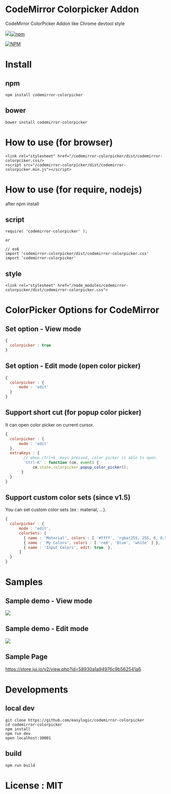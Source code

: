 # CodeMirror Colorpicker Addon 

CodeMirror ColorPicker Addon like Chrome devtool style  

[![](https://data.jsdelivr.com/v1/package/npm/codemirror-colorpicker/badge)](https://www.jsdelivr.com/package/npm/codemirror-colorpicker)[![npm](https://img.shields.io/npm/dw/localeval.svg)]()

[![NPM](https://nodei.co/npm/codemirror-colorpicker.png)](https://npmjs.org/package/codemirror-colorpicker)


# Install 

## npm 

```npm
npm install codemirror-colorpicker
```

## bower 

```
bower install codemirror-colorpicker 
```   
   
# How to use (for  browser) 

```
<link rel="stylesheet" href="/codemirror-colorpicker/dist/codemirror-colorpciker.css/>
<script src="/codemirror-colorpicker/dist/codemirror-colorpicker.min.js"></script>
```

# How to use (for require, nodejs) 

after npm install 

## script 

```
require( 'codemirror-colorpicker' );

or 

// es6
import 'codemirror-colorpicker/dist/codemirror-colorpicker.css'
import 'codemirror-colorpicker' 
```

## style 

```
<link rel="stylesheet" href="/node_modules/codemirror-colorpicker/dist/codemirror-colorpicker.css">
```

# ColorPicker Options for CodeMirror

## Set option - View mode 

```javascript
{
  colorpicker : true
}
```

## Set option - Edit mode (open color picker)

```javascript
{
  colorpicker : {
      mode : 'edit'
  }
}
```

## Support short cut (for popup color picker) 

It can open color picker on current cursor.

```javascript
{
  colorpicker : {
      mode : 'edit'
  },
  extraKeys : {
        // when ctrl+k  keys pressed, color picker is able to open. 
        'Ctrl-K' : function (cm, event) {
            cm.state.colorpicker.popup_color_picker();
       }
  }
}
```

## Support custom color sets (since v1.5)

You can set custom color sets (ex : material, ...).

```javascript
{
  colorpicker : {
      mode : 'edit',
      colorSets: [
        { name : 'Material', colors : [ '#ffff', 'rgba(255, 255, 0, 0.5)' ] },
        { name : 'My Colors', colors : [ 'red', 'blue', 'white' ] },
        { name : 'Input Colors', edit: true  },
      ]
  }
}
```


# Samples

## Sample demo - View mode 

<img src="http://i.giphy.com/l3q2SDCDRUCaTiEKs.gif" />

## Sample demo - Edit mode 

<img src="http://i.giphy.com/26xBI1fdHFsAjCwqQ.gif" />


## Sample Page 

https://store.jui.io/v2/view.php?id=58930a1a94976c9b562541a6


# Developments 

## local dev 

```
git clone https://github.com/easylogic/codemirror-colorpicker
cd codemirror-colorpicker
npm install 
npm run dev 
open localhost:10001 
```

## build 

```
npm run build 
```

# License : MIT 
